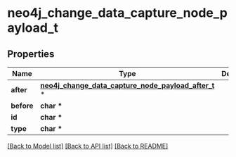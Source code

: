 # neo4j_change_data_capture_node_payload_t

## Properties
Name | Type | Description | Notes
------------ | ------------- | ------------- | -------------
**after** | [**neo4j_change_data_capture_node_payload_after_t**](neo4j_change_data_capture_node_payload_after.md) \* |  | 
**before** | **char \*** |  | 
**id** | **char \*** |  | 
**type** | **char \*** |  | 

[[Back to Model list]](../README.md#documentation-for-models) [[Back to API list]](../README.md#documentation-for-api-endpoints) [[Back to README]](../README.md)


